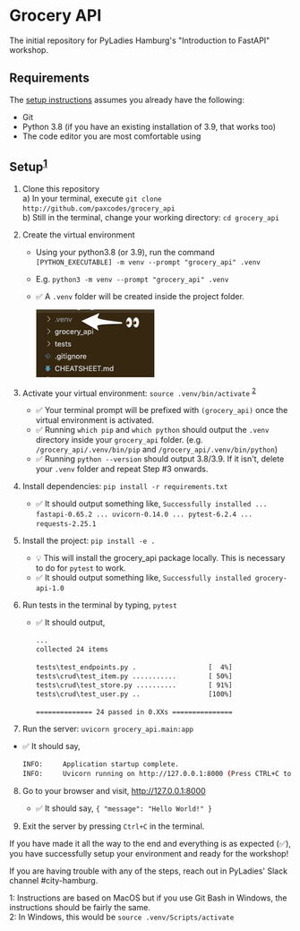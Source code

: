 # Grocery API

The initial repository for PyLadies Hamburg's "Introduction to FastAPI" workshop.

## Requirements

The [setup instructions](#setup) assumes you already have the following:

- Git
- Python 3.8 (if you have an existing installation of 3.9, that works too)
- The code editor you are most comfortable using

## Setup<sup>[1](#myfootnote1)</sup>

1) Clone this repository  
   a) In your terminal, execute `git clone http://github.com/paxcodes/grocery_api`  
   b) Still in the terminal, change your working directory: `cd grocery_api`

2) Create the virtual environment
   * Using your python3.8 (or 3.9), run the command `[PYTHON_EXECUTABLE] -m venv --prompt "grocery_api" .venv`
   * E.g. `python3 -m venv --prompt "grocery_api" .venv`
   * ✅ A `.venv` folder will be created inside the project folder.

      ![.venv folder should be present](readme_assets/checklist_venv_folder.png)

3) Activate your virtual environment: `source .venv/bin/activate` <sup>[2](#myfootnote2)</sup>
   * ✅ Your terminal prompt will be prefixed with `(grocery_api)` once the virtual environment is activated.
   * ✅ Running `which pip` and `which python` should output the `.venv` directory inside your `grocery_api` folder. (e.g. `/grocery_api/.venv/bin/pip` and `/grocery_api/.venv/bin/python`)
   * ✅ Running `python --version` should output 3.8/3.9. If it isn't, delete your `.venv` folder and repeat Step #3 onwards.

4) Install dependencies: `pip install -r requirements.txt`
   * ✅ It should output something like, `Successfully installed ... fastapi-0.65.2 ... uvicorn-0.14.0 ... pytest-6.2.4 ... requests-2.25.1`

5) Install the project: `pip install -e .`
   * 💡 This will install the grocery_api package locally. This is necessary to do for `pytest` to work.
   * ✅ It should output something like, `Successfully installed grocery-api-1.0`

6) Run tests in the terminal by typing, `pytest` 
   * ✅ It should output,
      ```
      ...
      collected 24 items

      tests\test_endpoints.py .                  [  4%]
      tests\crud\test_item.py ...........        [ 50%]
      tests\crud\test_store.py ..........        [ 91%]
      tests\crud\test_user.py ..                 [100%]

      ============== 24 passed in 0.XXs ===============
      ```

7)  Run the server: `uvicorn grocery_api.main:app`
   * ✅ It should say,
      ```sh
      INFO:     Application startup complete.
      INFO:     Uvicorn running on http://127.0.0.1:8000 (Press CTRL+C to quit)
      ```

8) Go to your browser and visit, http://127.0.0.1:8000
   * ✅ It should say, `{ "message": "Hello World!" }`

9) Exit the server by pressing `Ctrl+C` in the terminal.

If you have made it all the way to the end and everything is as expected (✅), you have successfully setup your environment and ready for the workshop!

If you are having trouble with any of the steps, reach out in PyLadies' Slack channel #city-hamburg.

<a name="myfootnote1">1</a>: Instructions are based on MacOS but if you use Git Bash in Windows, the instructions should be fairly the same.  
<a name="myfootnote2">2</a>: In Windows, this would be `source .venv/Scripts/activate`
